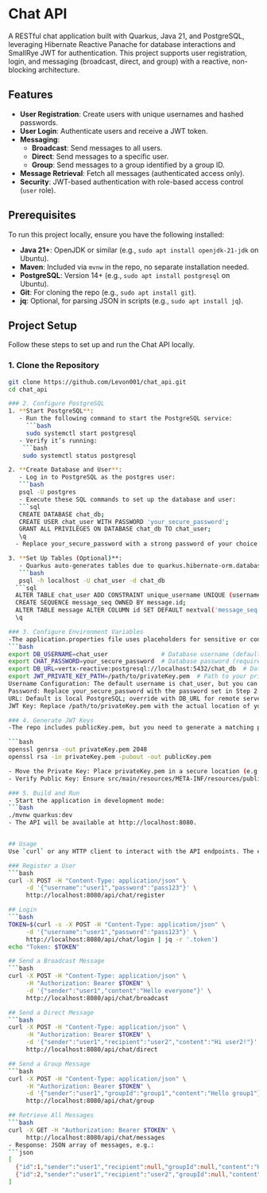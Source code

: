 # Chat API

A RESTful chat application built with Quarkus, Java 21, and PostgreSQL, leveraging Hibernate Reactive Panache for database interactions and SmallRye JWT for authentication. This project supports user registration, login, and messaging (broadcast, direct, and group) with a reactive, non-blocking architecture.

## Features
- **User Registration**: Create users with unique usernames and hashed passwords.
- **User Login**: Authenticate users and receive a JWT token.
- **Messaging**:
  - **Broadcast**: Send messages to all users.
  - **Direct**: Send messages to a specific user.
  - **Group**: Send messages to a group identified by a group ID.
- **Message Retrieval**: Fetch all messages (authenticated access only).
- **Security**: JWT-based authentication with role-based access control (`user` role).

## Prerequisites
To run this project locally, ensure you have the following installed:
- **Java 21+**: OpenJDK or similar (e.g., `sudo apt install openjdk-21-jdk` on Ubuntu).
- **Maven**: Included via `mvnw` in the repo, no separate installation needed.
- **PostgreSQL**: Version 14+ (e.g., `sudo apt install postgresql` on Ubuntu).
- **Git**: For cloning the repo (e.g., `sudo apt install git`).
- **jq**: Optional, for parsing JSON in scripts (e.g., `sudo apt install jq`).

## Project Setup
Follow these steps to set up and run the Chat API locally.

### 1. Clone the Repository
```bash
git clone https://github.com/Levon001/chat_api.git
cd chat_api

### 2. Configure PostgreSQL
1. **Start PostgreSQL**:
   - Run the following command to start the PostgreSQL service:
     ```bash
     sudo systemctl start postgresql
   - Verify it’s running:
    ```bash
    sudo systemctl status postgresql

2. **Create Database and User**:
   - Log in to PostgreSQL as the postgres user:
   ```bash
   psql -U postgres
   - Execute these SQL commands to set up the database and user:
   ```sql
   CREATE DATABASE chat_db;
   CREATE USER chat_user WITH PASSWORD 'your_secure_password';
   GRANT ALL PRIVILEGES ON DATABASE chat_db TO chat_user;
   \q
  - Replace your_secure_password with a strong password of your choice.

3. **Set Up Tables (Optional)**:
   - Quarkus auto-generates tables due to quarkus.hibernate-orm.database.generation=update, but to enforce username uniqueness:
   ```bash
   psql -h localhost -U chat_user -d chat_db
  ```sql
  ALTER TABLE chat_user ADD CONSTRAINT unique_username UNIQUE (username);
  CREATE SEQUENCE message_seq OWNED BY message.id;
  ALTER TABLE message ALTER COLUMN id SET DEFAULT nextval('message_seq');
  \q

### 3. Configure Environment Variables
-The application.properties file uses placeholders for sensitive or configurable settings. Set these environment variables locally:
```bash
export DB_USERNAME=chat_user               # Database username (default: chat_user)
export CHAT_PASSWORD=your_secure_password  # Database password (required)
export DB_URL=vertx-reactive:postgresql://localhost:5432/chat_db  # Database URL (default)
export JWT_PRIVATE_KEY_PATH=/path/to/privateKey.pem  # Path to your private key
Username Configuration: The default username is chat_user, but you can override it with DB_USERNAME (e.g., export DB_USERNAME=other_user) to adapt to different database setups without modifying application.properties.
Password: Replace your_secure_password with the password set in Step 2.
URL: Default is local PostgreSQL; override with DB_URL for remote servers.
JWT Key: Replace /path/to/privateKey.pem with the actual location of your private key file.

### 4. Generate JWT Keys
-The repo includes publicKey.pem, but you need to generate a matching privateKey.pem locally (do not commit it):

```bash
openssl genrsa -out privateKey.pem 2048
openssl rsa -in privateKey.pem -pubout -out publicKey.pem

- Move the Private Key: Place privateKey.pem in a secure location (e.g., ~/chat_api/privateKey.pem) and update JWT_PRIVATE_KEY_PATH accordingly.
- Verify Public Key: Ensure src/main/resources/META-INF/resources/publicKey.pem matches your private key (overwrite it if you regenerate).

### 5. Build and Run
- Start the application in development mode:
```bash
./mvnw quarkus:dev
- The API will be available at http://localhost:8080.


## Usage
Use `curl` or any HTTP client to interact with the API endpoints. The examples below assume `jq` is installed for parsing JSON responses.

### Register a User
```bash
curl -X POST -H "Content-Type: application/json" \
     -d '{"username":"user1","password":"pass123"}' \
     http://localhost:8080/api/chat/register

## Login
```bash
TOKEN=$(curl -s -X POST -H "Content-Type: application/json" \
     -d '{"username":"user1","password":"pass123"}' \
     http://localhost:8080/api/chat/login | jq -r '.token')
echo "Token: $TOKEN"

## Send a Broadcast Message
```bash
curl -X POST -H "Content-Type: application/json" \
     -H "Authorization: Bearer $TOKEN" \
     -d '{"sender":"user1","content":"Hello everyone"}' \
     http://localhost:8080/api/chat/broadcast

## Send a Direct Message
```bash
curl -X POST -H "Content-Type: application/json" \
     -H "Authorization: Bearer $TOKEN" \
     -d '{"sender":"user1","recipient":"user2","content":"Hi user2!"}' \
     http://localhost:8080/api/chat/direct

## Send a Group Message
```bash
curl -X POST -H "Content-Type: application/json" \
     -H "Authorization: Bearer $TOKEN" \
     -d '{"sender":"user1","groupId":"group1","content":"Hello group1"}' \
     http://localhost:8080/api/chat/group

## Retrieve All Messages
```bash
curl -X GET -H "Authorization: Bearer $TOKEN" \
     http://localhost:8080/api/chat/messages
- Response: JSON array of messages, e.g.:
```json
[
  {"id":1,"sender":"user1","recipient":null,"groupId":null,"content":"Hello everyone","timestamp":1741014731898},
  {"id":2,"sender":"user1","recipient":"user2","groupId":null,"content":"Hi user2!","timestamp":1741015150720}
]


